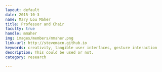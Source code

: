 ```yaml
---
layout: default
date: 2015-10-3
name: Mary Lou Maher
title: Professor and Chair
faculty: true
handle: mmaher
img: images/members/mmaher.png
link-url: http://stevemacn.github.io
keywords: creativity, tangible user interfaces, gesture interaction
description: This could be used or not.
category: research

---
```

